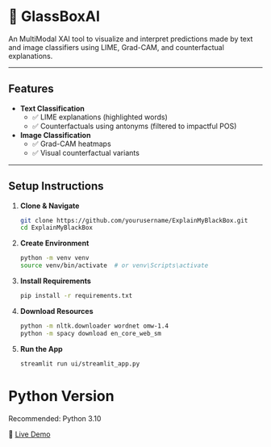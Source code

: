 

# 🧠 GlassBoxAI

An MultiModal XAI tool to visualize and interpret predictions made by text and image classifiers using LIME, Grad-CAM, and counterfactual explanations.

---

## Features

- **Text Classification**
  - ✅ LIME explanations (highlighted words)
  - ✅ Counterfactuals using antonyms (filtered to impactful POS)
- **Image Classification**
  - ✅ Grad-CAM heatmaps
  - ✅ Visual counterfactual variants

---

## Setup Instructions

1. **Clone & Navigate**
   ```bash
   git clone https://github.com/yourusername/ExplainMyBlackBox.git
   cd ExplainMyBlackBox
    ```
2. **Create Environment**
    ```bash
    python -m venv venv
    source venv/bin/activate  # or venv\Scripts\activate
    ```

3. **Install Requirements**
    ```bash
    pip install -r requirements.txt
    ```

4. **Download Resources**
    ```bash
    python -m nltk.downloader wordnet omw-1.4
    python -m spacy download en_core_web_sm
    ```

5. **Run the App**
    ```bash
    streamlit run ui/streamlit_app.py
    ```

# Python Version
Recommended: Python 3.10

🚀 [Live Demo](https://glassboxai-6gravet6doysudhhkzjxww.streamlit.app/)
